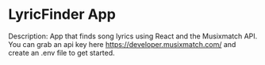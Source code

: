 # LyricFinder App

Description:
App that finds song lyrics using React and the Musixmatch API. You can grab an api key here https://developer.musixmatch.com/ and create an .env file to get started.
